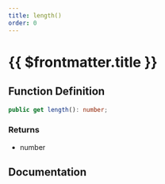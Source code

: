 ```yaml
---
title: length()
order: 0
---
```


# {{ $frontmatter.title }}

<!--@include: ./length_partial_header.md-->

## Function Definition

```ts
public get length(): number;
```

### Returns

* number

## Documentation

<!--@include: ./length_partial_footer.md-->
